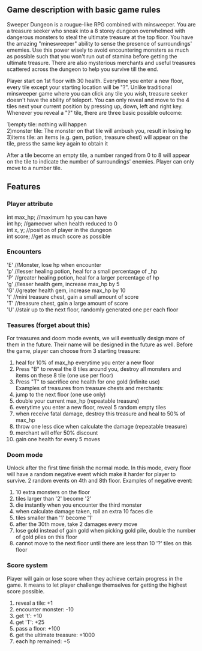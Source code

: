 ## Game description with basic game rules
Sweeper Dungeon is a rougue-like RPG combined with minsweeper. You are a treasure seeker who sneak into a 8 storey dungeon overwhelmed with dangerous monsters to steal the ultimate treasure at the top floor. You have the amazing "minesweeper" ability to sense the presence of surroundings'  ememies. Use this power wisely to avoid encountering monsters as much as possible such that you won't run out of stamina before getting the ultimate treasure. There are also mysterious merchants and useful treasures scattered across the dungeon to help you survive  till the end.

Player start on 1st floor with 30 health. Everytime you enter a new floor, every tile except your starting location will be "?". Unlike traditional minsweeper game where you can click any tile you wish, treasure seeker doesn't have the ability of teleport. You can only reveal and move to the 4 tiles next your current position by pressing up, down, left and right key. Whenever you reveal a "?" tile, there are three basic possible outcome:  

1)empty tile: nothing will happen  
2)monster tile: The monster on that tile will ambush you, result in losing hp 
3)items tile: an items (e.g. gem, potion, treasure chest) will appear on the tile, press the same key again to obtain it  

After a tile become an empty tile, a number ranged from 0 to 8 will appear on the tile to indicate the number of surroundings' enemies. Player can only move to a number tile.  

## Features
### Player attribute
int max_hp; //maximum hp you can have  
int hp; //gameover when health reduced to 0  
int x, y; //position of player in the dungeon  
int score; //get as much score as possible
### Encounters
'E' //Monster, lose hp when encounter  
'p' //lesser healing potion, heal for a small percentage of _hp  
'P' //greater healing potion, heal for a larger percentage of hp  
'g' //lesser health gem, increase max_hp by 5  
'G' //greater health gem, increase max_hp by 10  
't' //mini treasure chest, gain a small amount of score  
'T' //treasure chest, gain a large amount of score  
'U' //stair up to the next floor, randomly generated one per each floor  

### Teasures (forget about this)
For treasures and doom mode events, we will eventually design more of them in the future. Their name will be designed in the future as well.
Before the game, player can choose from 3 starting treasure:  
1) heal for 10% of max_hp everytime you enter a new floor  
2) Press "B" to reveal the 8 tiles around you, destroy all monsters and items on these 8 tile (one use per floor)  
3) Press "T" to sacrifice one health for one gold (infinite use)  
Examples of treasures from treasure chests and merchants:  
1) jump to the next floor (one use only)
2) double your current max_hp  (repeatable treasure)  
3) everytime you enter a new floor, reveal 5 random empty tiles  
4) when receive fatal damage, destroy this treasure and heal to 50% of max_hp  
5) throw one less dice when calculate the damage  (repeatable treasure)  
6) merchant will offer 50% discount  
7) gain one health for every 5 moves  
### Doom mode
Unlock after the first time finish the normal mode. In this mode, every floor will have a random negative event which make it harder for player to survive. 2 random events on 4th and 8th floor. Examples of negative event:  
1) 10 extra monsters on the floor  
2) tiles larger than '2' become '2'  
3) die instantly when you encounter the third monster  
4) when calculate damage taken, roll an extra 10 faces die  
5) tiles smaller than '1' become '1'  
6) after the 30th move, take 2 damages every move  
7) lose gold instead of gain gold when picking gold pile, double the number of gold piles on this floor
8) cannot move to the next floor until there are less than 10 '?' tiles on this floor  
### Score system
Player will gain or lose score when they achieve certain progress in the game. It means to let player challenge themselves for getting the highest score possible.  
1) reveal a tile: +1  
2) encounter monster: -10  
3) get 't': +10
4) get 'T': +25
4) pass a floor: +100  
5) get the ultimate treasure: +1000  
6) each hp remained: +5  

